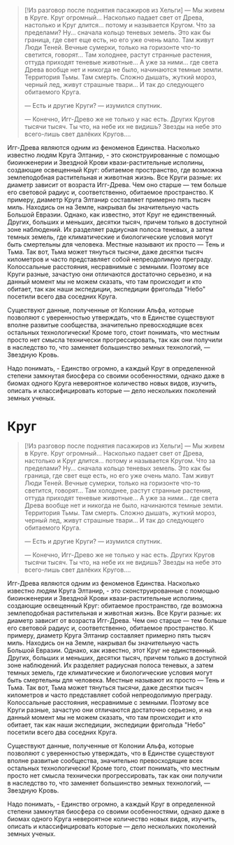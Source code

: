 > [!Из разговор после поднятия пасажиров из Хельги]
> — Мы живем в Круге. Круг огромный… Насколько падает свет от Древа, настолько и Круг длится… потому и называется Кругом. Что за пределами? Ну… сначала кольцо теневых земель. Это как бы граница, где свет еще есть, но его уже очень мало. Там живут Люди Теней. Вечные сумерки, только на горизонте что-то светится, говорят… Там холоднее, растут странные растения, оттуда приходят теневые животные… А уже за ними… где света Древа вообще нет и никогда не было, начинаются темные земли. Территория Тьмы. Там смерть. Сложно дышать, жуткий мороз, черный лед, живут страшные твари… И так до следующего обитаемого Круга.
> 
> — Есть и другие Круги? — изумился спутник.
> 
> — Конечно, Игг-Древо же не только у нас есть. Других Кругов тысячи тысяч. Ты что, на небе их не видишь? Звезды на небе это всего-лишь свет далёких Кругов....

Игг-Древа являются одним из феноменов Единства. Насколько известно людям Круга Элтанир, - это сконструированные с помощью биоинженерии и Звездной Крови квази-растительные исполины, создающие освещенный Круг: обитаемое пространство, где возможна землеподобная растительная и животная жизнь. Все Круги разные: их диаметр зависит от возраста Игг-Древа. Чем оно старше — тем больше его световой радиус и, соответственно, обитаемое пространство. К примеру, диаметр Круга Элтанир составляет примерно пять тысяч миль. Находись он на Земле, накрывал бы значительную часть Большой Евразии. Однако, как известно, этот Круг не единственный. Других, больших и меньших, десятки тысяч, причем только в доступной зоне наблюдений. Их разделяет радиусная полоса теневых, а затем темных земель, где климатические и биологические условия могут быть смертельны для человека. Местные называют их просто — Тень и Тьма. Так вот, Тьма может тянуться тысячи, даже десятки тысяч километров и часто представляет собой непреодолимую преграду. Колоссальные расстояния, несравнимые с земными. Поэтому все Круги разные, зачастую они отличаются достаточно серьезно, и на данный момент мы не можем сказать, что там происходит и кто обитает, так как наши экспедиции, экспедиции фригольда "Небо" посетили всего два соседних Круга.

Существуют данные, полученные от Колонии Альфа, которые позволяют с уверенностью утверждать, что в Единстве существуют вполне развитые сообщества, значительно превосходящие всех остальных технологически! Кроме того, стоит понимать, что местным просто нет смысла технически прогрессировать, так как они получили в наследство то, что заменяет большинство земных технологий, — Звездную Кровь.

Надо понимать, - Единство огромно, а каждый Круг в определенной степени замкнутая биосфера со своими особенностями, однако даже в  биомах одного Круга невероятное количество новых видов, изучить, описать и классифицировать которые — дело нескольких поколений земных ученых.


# Круг

> [!Из разговор после поднятия пасажиров из Хельги]
> — Мы живем в Круге. Круг огромный… Насколько падает свет от Древа, настолько и Круг длится… потому и называется Кругом. Что за пределами? Ну… сначала кольцо теневых земель. Это как бы граница, где свет еще есть, но его уже очень мало. Там живут Люди Теней. Вечные сумерки, только на горизонте что-то светится, говорят… Там холоднее, растут странные растения, оттуда приходят теневые животные… А уже за ними… где света Древа вообще нет и никогда не было, начинаются темные земли. Территория Тьмы. Там смерть. Сложно дышать, жуткий мороз, черный лед, живут страшные твари… И так до следующего обитаемого Круга.
> 
> — Есть и другие Круги? — изумился спутник.
> 
> — Конечно, Игг-Древо же не только у нас есть. Других Кругов тысячи тысяч. Ты что, на небе их не видишь? Звезды на небе это всего-лишь свет далёких Кругов....

Игг-Древа являются одним из феноменов Единства. Насколько известно людям Круга Элтанир, - это сконструированные с помощью биоинженерии и Звездной Крови квази-растительные исполины, создающие освещенный Круг: обитаемое пространство, где возможна землеподобная растительная и животная жизнь. Все Круги разные: их диаметр зависит от возраста Игг-Древа. Чем оно старше — тем больше его световой радиус и, соответственно, обитаемое пространство. К примеру, диаметр Круга Элтанир составляет примерно пять тысяч миль. Находись он на Земле, накрывал бы значительную часть Большой Евразии. Однако, как известно, этот Круг не единственный. Других, больших и меньших, десятки тысяч, причем только в доступной зоне наблюдений. Их разделяет радиусная полоса теневых, а затем темных земель, где климатические и биологические условия могут быть смертельны для человека. Местные называют их просто — Тень и Тьма. Так вот, Тьма может тянуться тысячи, даже десятки тысяч километров и часто представляет собой непреодолимую преграду. Колоссальные расстояния, несравнимые с земными. Поэтому все Круги разные, зачастую они отличаются достаточно серьезно, и на данный момент мы не можем сказать, что там происходит и кто обитает, так как наши экспедиции, экспедиции фригольда "Небо" посетили всего два соседних Круга.

Существуют данные, полученные от Колонии Альфа, которые позволяют с уверенностью утверждать, что в Единстве существуют вполне развитые сообщества, значительно превосходящие всех остальных технологически! Кроме того, стоит понимать, что местным просто нет смысла технически прогрессировать, так как они получили в наследство то, что заменяет большинство земных технологий, — Звездную Кровь.

Надо понимать, - Единство огромно, а каждый Круг в определенной степени замкнутая биосфера со своими особенностями, однако даже в  биомах одного Круга невероятное количество новых видов, изучить, описать и классифицировать которые — дело нескольких поколений земных ученых.